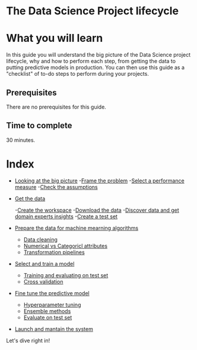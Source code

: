 # The Data Science Project lifecycle

# What you will learn 
In this guide you will understand the big picture of the Data Science project lifecycle, why and how to perform each step, from getting the data to putting predictive models in production. You can then use this guide as a "checklist" of to-do steps to perform during your projects. 

## Prerequisites
There are no prerequisites for this guide.

## Time to complete
30 minutes.

# Index
- [Looking at the big picture](#Looking-at-the-big-picture)
  -[Frame the problem](#Frame-the-problem)
  -[Select a performance measure](#Select-a-performance-measure)
  -[Check the assumptions](#Check-the-assumptions)
- [Get the data](#Get-the-data)

  -[Create the workspace](#Create-the-workspace)
  -[Download the data](#Download-the-data)
  -[Discover data and get domain experts insights](#Discover-data-and-get-domain-experts-insights)
  -[Create a test set](#Create-a-test-set)
- [Prepare the data for machine mearning algorithms](#Prepare-the-data-for-machine-mearning-algorithms)
  - [Data cleaning](#Data-cleaning)
  - [Numerical vs Categoricl attributes](#Numerical-vs-Categorical-attributes)
  - [Transformation pipelines](#Transformation-pipelines)
- [Select and train a model](#Select-and-train-a-model)
  - [Training and evaluating on test set](#Training-and-evaluating-on-test-set)
  - [Cross validation](#Cross-validation)
- [Fine tune the predictive model](#Fine-tune-the-predictive-model)
  - [Hyperparameter tuning](#Hyperparameter-tuning)
  - [Ensemble methods](#Ensemble-methods)
  - [Evaluate on test set](#Evaluate-on-test-set)
- [Launch and mantain the system](#Launch-and-mantain-the-system)


Let's dive right in!
 
